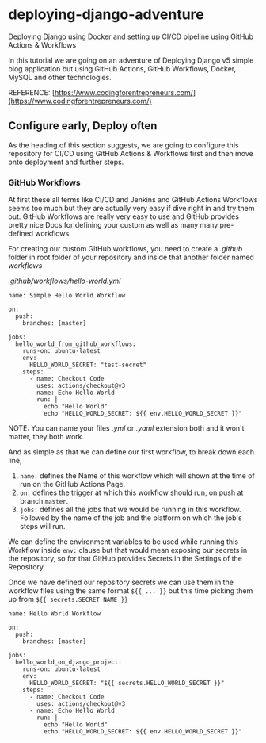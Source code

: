 # deploying-django-adventure
Deploying Django using Docker and setting up CI/CD pipeline using GitHub Actions &amp; Workflows

In this tutorial we are going on an adventure of Deploying Django v5 simple blog application but using GitHub Actions, GitHub 
Workflows, Docker, MySQL and other technologies.

REFERENCE: [https://www.codingforentrepreneurs.com/](https://www.codingforentrepreneurs.com/)

## Configure early, Deploy often

As the heading of this section suggests, we are going to configure this repository for CI/CD using GitHub Actions & Workflows first and 
then move onto deployment and further steps.

### GitHub Workflows

At first these all terms like CI/CD and Jenkins and GitHub Actions Workflows seems too much but they are actually very easy if dive 
right in and try them out. GitHub Workflows are really very easy to use and GitHub provides pretty nice Docs for defining your custom 
as well as many many pre-defined workflows.

For creating our custom GitHub workflows, you need to create a *.github* folder in root folder of your repository and inside that 
another folder named *workflows*

*.github/workflows/hello-world.yml*
```
name: Simple Hello World Workflow

on:
  push:
    branches: [master]

jobs:
  hello_world_from_github_workflows:
  	runs-on: ubuntu-latest
  	env:
  	  HELLO_WORLD_SECRET: "test-secret"
  	steps:
  	  - name: Checkout Code
  	    uses: actions/checkout@v3
  	  - name: Echo Hello World
  	  	run: |
  	  	  echo "Hello World"
  	  	  echo "HELLO_WORLD_SECRET: ${{ env.HELLO_WORLD_SECRET }}"
```

NOTE: You can name your files *.yml* or *.yaml* extension both and it won't matter, they both work.

And as simple as that we can define our first workflow, to break down each line,

1. `name:` defines the Name of this workflow which will shown at the time of run on the GitHub Actions Page.
2. `on:` defines the trigger at which this workflow should run, on push at branch `master`.
3. `jobs:` defines all the jobs that we would be running in this workflow.
	Followed by the name of the job and the platform on which the job's steps will run.

We can define the environment variables to be used while running this Workflow inside `env:` clause but that would mean exposing our 
secrets in the repository, so for that GitHub provides Secrets in the Settings of the Repository.

Once we have defined our repository secrets we can use them in the workflow files using the same format `${{ ... }}` but this time 
picking them up from `${{ secrets.SECRET_NAME }}`

```
name: Hello World Workflow

on:
  push:
    branches: [master]

jobs:
  hello_world_on_django_project:
    runs-on: ubuntu-latest
    env:
      HELLO_WORLD_SECRET: "${{ secrets.HELLO_WORLD_SECRET }}"
    steps:
      - name: Checkout Code
      	uses: actions/checkout@v3
      - name: Echo Hello World
        run: |
          echo "Hello World"
          echo "HELLO_WORLD_SECRET: ${{ env.HELLO_WORLD_SECRET }}"
```
